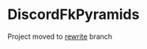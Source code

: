 # DiscordFkPyramids

Project moved to [rewrite](https://github.com/zaxutic/Discord-FkPyramids/tree/rewrite) branch
